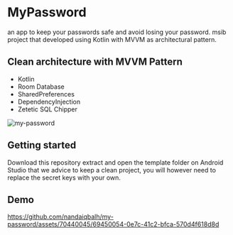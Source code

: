 # MyPassword
an app to keep your passwords safe and avoid losing your password. msib project that developed using Kotlin with MVVM as architectural pattern.

## Clean architecture with MVVM Pattern
- Kotlin
- Room Database
- SharedPreferences
- DependencyInjection
- Zetetic SQL Chipper

![my-password](https://github.com/nandaiqbalh/my-password/assets/70440045/07e59fbb-3105-4dfa-a9b0-609e448265f5)

## Getting started
Download this repository extract and open the template folder on Android Studio
that we advice to keep a clean project, you will however need to replace the secret keys with your own.

## Demo
https://github.com/nandaiqbalh/my-password/assets/70440045/69450054-0e7c-41c2-bfca-570d4f618d8d



